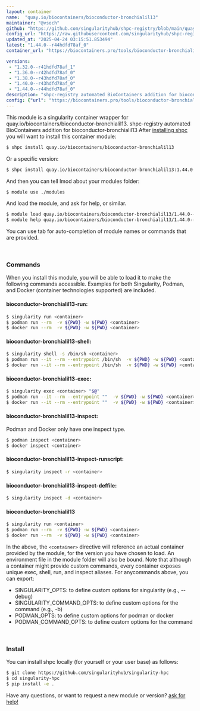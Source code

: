 ```yaml
---
layout: container
name:  "quay.io/biocontainers/bioconductor-bronchialil13"
maintainer: "@vsoch"
github: "https://github.com/singularityhub/shpc-registry/blob/main/quay.io/biocontainers/bioconductor-bronchialil13/container.yaml"
config_url: "https://raw.githubusercontent.com/singularityhub/shpc-registry/main/quay.io/biocontainers/bioconductor-bronchialil13/container.yaml"
updated_at: "2025-04-24 03:15:51.853494"
latest: "1.44.0--r44hdfd78af_0"
container_url: "https://biocontainers.pro/tools/bioconductor-bronchialil13"

versions:
 - "1.32.0--r41hdfd78af_1"
 - "1.36.0--r42hdfd78af_0"
 - "1.38.0--r43hdfd78af_0"
 - "1.40.0--r43hdfd78af_0"
 - "1.44.0--r44hdfd78af_0"
description: "shpc-registry automated BioContainers addition for bioconductor-bronchialil13"
config: {"url": "https://biocontainers.pro/tools/bioconductor-bronchialil13", "maintainer": "@vsoch", "description": "shpc-registry automated BioContainers addition for bioconductor-bronchialil13", "latest": {"1.44.0--r44hdfd78af_0": "sha256:6ad32fe6a37f3bb0db93b2df4592b906d3c3e0be8e13d29879ed7078553573af"}, "tags": {"1.32.0--r41hdfd78af_1": "sha256:aa28300dbc398dde2bef8283de9bf88856eccad1bda88bab934ba853c316e81a", "1.36.0--r42hdfd78af_0": "sha256:52b5891e18d1f69308f1aa841e5c4a50193609a0af5c837c23d3b451e69aacd4", "1.38.0--r43hdfd78af_0": "sha256:3e5f77628518da7bcd220997fa54df1177c996ea0fc2572691c87a0d0ccfce4c", "1.40.0--r43hdfd78af_0": "sha256:85f7b8207c74d2dd60f59e3bb0d2116b9fc6dc736a1cca2c037b7010e5f1a530", "1.44.0--r44hdfd78af_0": "sha256:6ad32fe6a37f3bb0db93b2df4592b906d3c3e0be8e13d29879ed7078553573af"}, "docker": "quay.io/biocontainers/bioconductor-bronchialil13"}
---
```


This module is a singularity container wrapper for quay.io/biocontainers/bioconductor-bronchialil13.
shpc-registry automated BioContainers addition for bioconductor-bronchialil13
After [installing shpc](#install) you will want to install this container module:


```bash
$ shpc install quay.io/biocontainers/bioconductor-bronchialil13
```

Or a specific version:

```bash
$ shpc install quay.io/biocontainers/bioconductor-bronchialil13:1.44.0--r44hdfd78af_0
```

And then you can tell lmod about your modules folder:

```bash
$ module use ./modules
```

And load the module, and ask for help, or similar.

```bash
$ module load quay.io/biocontainers/bioconductor-bronchialil13/1.44.0--r44hdfd78af_0
$ module help quay.io/biocontainers/bioconductor-bronchialil13/1.44.0--r44hdfd78af_0
```

You can use tab for auto-completion of module names or commands that are provided.

<br>

### Commands

When you install this module, you will be able to load it to make the following commands accessible.
Examples for both Singularity, Podman, and Docker (container technologies supported) are included.

#### bioconductor-bronchialil13-run:

```bash
$ singularity run <container>
$ podman run --rm  -v ${PWD} -w ${PWD} <container>
$ docker run --rm  -v ${PWD} -w ${PWD} <container>
```

#### bioconductor-bronchialil13-shell:

```bash
$ singularity shell -s /bin/sh <container>
$ podman run --it --rm --entrypoint /bin/sh  -v ${PWD} -w ${PWD} <container>
$ docker run --it --rm --entrypoint /bin/sh  -v ${PWD} -w ${PWD} <container>
```

#### bioconductor-bronchialil13-exec:

```bash
$ singularity exec <container> "$@"
$ podman run --it --rm --entrypoint ""  -v ${PWD} -w ${PWD} <container> "$@"
$ docker run --it --rm --entrypoint ""  -v ${PWD} -w ${PWD} <container> "$@"
```

#### bioconductor-bronchialil13-inspect:

Podman and Docker only have one inspect type.

```bash
$ podman inspect <container>
$ docker inspect <container>
```

#### bioconductor-bronchialil13-inspect-runscript:

```bash
$ singularity inspect -r <container>
```

#### bioconductor-bronchialil13-inspect-deffile:

```bash
$ singularity inspect -d <container>
```



#### bioconductor-bronchialil13

```bash
$ singularity run <container>
$ podman run --rm  -v ${PWD} -w ${PWD} <container>
$ docker run --rm  -v ${PWD} -w ${PWD} <container>
```


In the above, the `<container>` directive will reference an actual container provided
by the module, for the version you have chosen to load. An environment file in the
module folder will also be bound. Note that although a container
might provide custom commands, every container exposes unique exec, shell, run, and
inspect aliases. For anycommands above, you can export:

 - SINGULARITY_OPTS: to define custom options for singularity (e.g., --debug)
 - SINGULARITY_COMMAND_OPTS: to define custom options for the command (e.g., -b)
 - PODMAN_OPTS: to define custom options for podman or docker
 - PODMAN_COMMAND_OPTS: to define custom options for the command

<br>

### Install

You can install shpc locally (for yourself or your user base) as follows:

```bash
$ git clone https://github.com/singularityhub/singularity-hpc
$ cd singularity-hpc
$ pip install -e .
```

Have any questions, or want to request a new module or version? [ask for help!](https://github.com/singularityhub/singularity-hpc/issues)